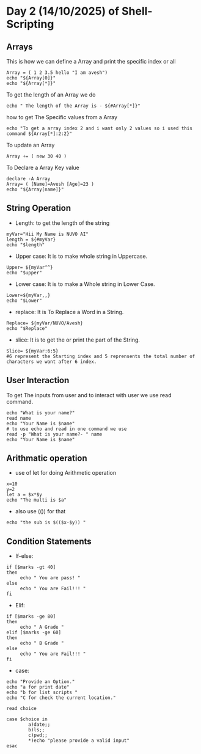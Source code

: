 # Day 2 (14/10/2025) of Shell-Scripting    
## Arrays  
This is how we can define a Array and print the specific index or all

```
Array = ( 1 2 3.5 hello "I am avesh")
echo "${Array[0]}"
echo "${Array[*]}"
```

To get the length of an Array we do  

```
echo " The length of the Array is - ${#Array[*]}"
```

how to get The Specific values from a Array  

```
echo "To get a array index 2 and i want only 2 values so i used this command ${Array[*]:2:2}"
```

To update an Array  
```
Array += ( new 30 40 )
```
To Declare a Array Key value  
```
declare -A Array
Array= ( [Name]=Avesh [Age]=23 )
echo "${Array[name]}"
```
## String Operation  
* Length: to get the length of the string
```
myVar="Hii My Name is NUVO AI"
length = ${#myVar}
echo "$length"
```

* Upper case: It is  to make whole string in Uppercase.
```
Upper= ${myVar^^}
echo "$upper"
```

* Lower case: It is to make a Whole string in Lower Case.
```
Lower=${myVar,,}
echo "$Lower"
```

* replace: It is To Replace a Word in a String.
```
Replace= ${myVar/NUVO/Avesh}
echo "$Replace"
```

* slice: It is to get the or print the part of the String.
```
Slice= ${myVar:6:5}
#6 represent the Starting index and 5 reprensents the total number of characters we want after 6 index.
```
## User Interaction  
To get  The inputs from user and to interact with user we use read command.  
```
echo "What is your name?"
read name
echo "Your Name is $name"
# to use echo and read in one command we use
read -p "What is your name?- " name
echo "Your Name is $name"
```
## Arithmatic operation  
* use of let for doing Arithmetic operation
```
x=10
y=2
let a = $x*$y
echo "The multi is $a"
```

* also use (()) for that
```
echo "the sub is $(($x-$y)) "
```
## Condition Statements  
* If-else:
```
if [$marks -gt 40]
then
     echo " You are pass! "
else
     echo " You are Fail!!! "
fi
```
* Elif:
```
if [$marks -ge 80]
then
     echo " A Grade "
elif [$marks -ge 60]
then
     echo " B Grade "
else
     echo " You are Fail!!! "
fi
```
* case:
```
echo "Provide an Option."
echo "a for print date"
echo "b for list scripts "
echo "C for check the current location." 

read choice

case $choice in
        a)date;;
        b)ls;;
        c)pwd;;
        *)echo "please provide a valid input"
esac
```

